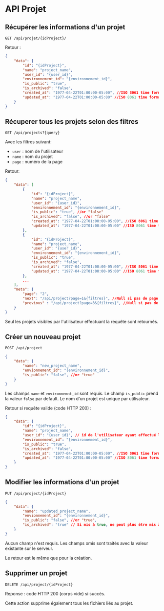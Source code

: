 # API Projet

## Récupérer les informations d'un projet
```
GET /api/projet/{idProject}/
```

Retour :
```json
{
    "data": {
        "id": "{idProject}",
        "name": "project_name",
        "user_id": "{user_id}",
        "environnement_id": "{environnement_id}",
        "is_public": "true",
        "is_archived": "false",
        "created_at": "1977-04-22T01:00:00-05:00", //ISO 8061 time format
        "updated_at": "1977-04-22T01:00:00-05:00" //ISO 8061 time format
    }
}
```

## Récuperer tous les projets selon des filtres
```
GET /api/projects?{query}
```
Avec les filtres suivant: 
* `user` : nom de l'utilisateur
* `name` : nom du projet
* `page` : numéro de la page

Retour: 
```json
{
    "data": [
        {
            "id": "{idProject}",
            "name": "project_name",
            "user_id": "{user_id}",
            "environnement_id": "{environnement_id}",
            "is_public": "true", //or "false"
            "is_archived": "false", //or "false"
            "created_at": "1977-04-22T01:00:00-05:00", //ISO 8061 time format
            "updated_at": "1977-04-22T01:00:00-05:00" //ISO 8061 time format   
        },
        {
            "id": "{idProject}",
            "name": "project_name",
            "user_id": "{user_id}",
            "environnement_id": "{environnement_id}",
            "is_public": "true",
            "is_archived": "false",
            "created_at": "1977-04-22T01:00:00-05:00", //ISO 8061 time format
            "updated_at": "1977-04-22T01:00:00-05:00" //ISO 8061 time format
        },
        ...
    ],
    "meta": {
        "page": "2",
        "next": "/api/project?page=1&{filtres}", //Null si pas de page précedente
        "previous" : "/api/project?page=3&{filtres}", //Null si pas de page suivante
    }
}
```
Seul les projets visibles par l'utilisateur effectuant la requête sont retournés.

## Créer un nouveau projet
```
POST /api/project
```
```json
{
    "data": {
        "name": "new_project_name",
        "envionnement_id": "{environnement_id}",
        "is_public": "false", //or "true"
    }
}
```
Les champs `name` et `environnemnt_id` sont requis. Le champ `is_public` prend la valeur `false` par default.
Le nom d'un projet est unique par utilisateur.

Retour si requête valide (code HTTP 200) :
```json
{
    "data": {
        "id": "{idProject}",
        "name": "project_name",
        "user_id": "{user_id}", // id de l'utilisateur ayant effectué la requête
        "environnement_id": "{environnement_id}",
        "is_public": "true",
        "is_archived": "false",
        "created_at": "1977-04-22T01:00:00-05:00", //ISO 8061 time format
        "updated_at": "1977-04-22T01:00:00-05:00" //ISO 8061 time format
    }
}
```

## Modifier les informations d'un projet
```
PUT /api/project/{idProject}
```
```json
{
    "data": {
        "name": "updated_project_name",
        "envionnement_id": "{environnement_id}",
        "is_public": "false", //or "true",
        "is_archived": "true" // Si mis à true, ne peut plus être mis à vrai ensuite
    }
}
```
Aucun champ n'est requis. Les champs omis sont traités avec la valeur existante sur le serveur.

Le retour est le même que pour la création.

## Supprimer un projet

```
DELETE /api/project/{idProject}
```

Reponse : code HTTP 200 (corps vide) si succès.

Cette action supprime également tous les fichiers liés au projet.


